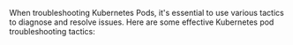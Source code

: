 When troubleshooting Kubernetes Pods, it's essential to use various tactics to diagnose and resolve issues. Here are some effective Kubernetes pod troubleshooting tactics:
